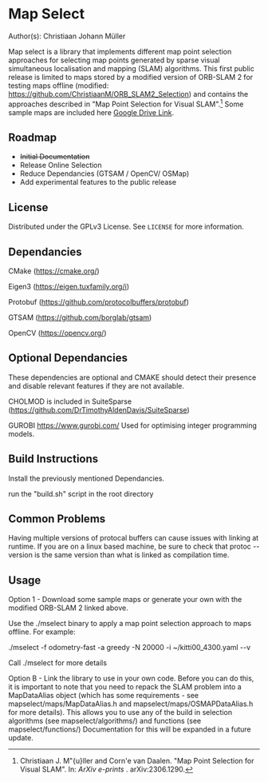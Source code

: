 # Map Select

Author(s): Christiaan Johann Müller

Map select is a library that implements different map point selection approaches for selecting map points generated by sparse visual simultaneous localisation and mapping (SLAM) algorithms. This first public release is limited to maps stored by a modified version of ORB-SLAM 2 for testing maps offline (modified: https://github.com/ChristiaanM/ORB_SLAM2_Selection) and contains the approaches described in "Map Point Selection for Visual SLAM".[^fn] Some sample maps are included here [Google Drive Link](https://drive.google.com/drive/folders/19SB5JmQW0m7A04oRNNT6iSZVBC0IXwKQ?usp=drive_link).

## Roadmap 

<ul>
<li>  <s>Initial Documentation</s> </li>
<li> Release Online Selection
<li> Reduce Dependancies (GTSAM / OpenCV/ OSMap) </li>
<li> Add experimental features to the public release </li>
</ul>
    
## License

Distributed under the GPLv3 License. See `LICENSE` for more information.
## Dependancies

CMake (https://cmake.org/)

Eigen3 (https://eigen.tuxfamily.org/i)
 
Protobuf (https://github.com/protocolbuffers/protobuf)

GTSAM (https://github.com/borglab/gtsam)

OpenCV (https://opencv.org/)

## Optional Dependancies
These dependencies are optional and CMAKE should detect their presence and disable relevant features if they are not available.

CHOLMOD is included in SuiteSparse (https://github.com/DrTimothyAldenDavis/SuiteSparse)

GUROBI https://www.gurobi.com/
Used for optimising integer programming models. 

## Build Instructions

Install the previously mentioned Dependancies. 

run the "build.sh" script in the root directory

## Common Problems

Having multiple versions of protocal buffers can cause issues with linking at runtime. If you are on a linux based machine, be sure to check that 
protoc --version is the same version than what is linked as compilation time. 

## Usage 

Option 1 - Download some sample maps or generate your own with the modified ORB-SLAM 2 linked above.

Use the ./mselect binary to apply a map point selection approach to maps offline. For example:

./mselect -f odometry-fast -a greedy -N 20000 -i ~/kitti00_4300.yaml --v

Call ./mselect for more details

Option B  - Link the library to use in your own code. Before you can do this, it is important to note that you need to repack 
the SLAM problem into a MapDataAlias object (which has some requirements - see mapselect/maps/MapDataAlias.h and mapselect/maps/OSMAPDataAlias.h 
for more details). This allows you to use any of the build in selection algorithms (see mapselect/algorithms/) and functions (see mapselect/functions/)
Documentation for this will be expanded in a future update.


[^fn]: Christiaan J. M\"{u}ller and Corn\'e van Daalen. "Map Point Selection for Visual SLAM". In: <em> ArXiv e-prints </em>. arXiv:2306.1290.







